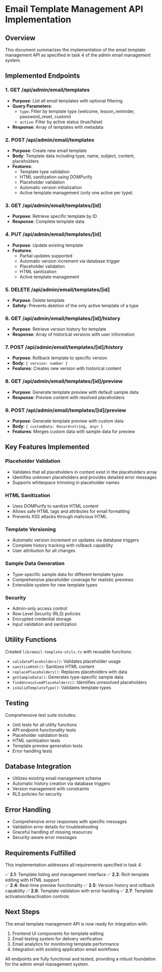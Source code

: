 # Email Template Management API Implementation

## Overview

This document summarizes the implementation of the email template management API as specified in task 4 of the admin email management system.

## Implemented Endpoints

### 1. GET /api/admin/email/templates
- **Purpose**: List all email templates with optional filtering
- **Query Parameters**: 
  - `type`: Filter by template type (welcome, lesson_reminder, password_reset, custom)
  - `active`: Filter by active status (true/false)
- **Response**: Array of templates with metadata

### 2. POST /api/admin/email/templates
- **Purpose**: Create new email template
- **Body**: Template data including type, name, subject, content, placeholders
- **Features**:
  - Template type validation
  - HTML sanitization using DOMPurify
  - Placeholder validation
  - Automatic version initialization
  - Active template management (only one active per type)

### 3. GET /api/admin/email/templates/[id]
- **Purpose**: Retrieve specific template by ID
- **Response**: Complete template data

### 4. PUT /api/admin/email/templates/[id]
- **Purpose**: Update existing template
- **Features**:
  - Partial updates supported
  - Automatic version increment via database trigger
  - Placeholder validation
  - HTML sanitization
  - Active template management

### 5. DELETE /api/admin/email/templates/[id]
- **Purpose**: Delete template
- **Safety**: Prevents deletion of the only active template of a type

### 6. GET /api/admin/email/templates/[id]/history
- **Purpose**: Retrieve version history for template
- **Response**: Array of historical versions with user information

### 7. POST /api/admin/email/templates/[id]/history
- **Purpose**: Rollback template to specific version
- **Body**: `{ version: number }`
- **Features**: Creates new version with historical content

### 8. GET /api/admin/email/templates/[id]/preview
- **Purpose**: Generate template preview with default sample data
- **Response**: Preview content with resolved placeholders

### 9. POST /api/admin/email/templates/[id]/preview
- **Purpose**: Generate template preview with custom data
- **Body**: `{ customData: Record<string, any> }`
- **Features**: Merges custom data with sample data for preview

## Key Features Implemented

### Placeholder Validation
- Validates that all placeholders in content exist in the placeholders array
- Identifies unknown placeholders and provides detailed error messages
- Supports whitespace trimming in placeholder names

### HTML Sanitization
- Uses DOMPurify to sanitize HTML content
- Allows safe HTML tags and attributes for email formatting
- Prevents XSS attacks through malicious HTML

### Template Versioning
- Automatic version increment on updates via database triggers
- Complete history tracking with rollback capability
- User attribution for all changes

### Sample Data Generation
- Type-specific sample data for different template types
- Comprehensive placeholder coverage for realistic previews
- Extensible system for new template types

### Security
- Admin-only access control
- Row Level Security (RLS) policies
- Encrypted credential storage
- Input validation and sanitization

## Utility Functions

Created `lib/email-template-utils.ts` with reusable functions:
- `validatePlaceholders()`: Validates placeholder usage
- `sanitizeHtml()`: Sanitizes HTML content
- `replacePlaceholders()`: Replaces placeholders with data
- `getSampleData()`: Generates type-specific sample data
- `findUnresolvedPlaceholders()`: Identifies unresolved placeholders
- `isValidTemplateType()`: Validates template types

## Testing

Comprehensive test suite includes:
- Unit tests for all utility functions
- API endpoint functionality tests
- Placeholder validation tests
- HTML sanitization tests
- Template preview generation tests
- Error handling tests

## Database Integration

- Utilizes existing email management schema
- Automatic history creation via database triggers
- Version management with constraints
- RLS policies for security

## Error Handling

- Comprehensive error responses with specific messages
- Validation error details for troubleshooting
- Graceful handling of missing resources
- Security-aware error messages

## Requirements Fulfilled

This implementation addresses all requirements specified in task 4:

✅ **2.1**: Template listing and management interface
✅ **2.2**: Rich template editing with HTML support  
✅ **2.4**: Real-time preview functionality
✅ **2.5**: Version history and rollback capability
✅ **2.6**: Template validation with error handling
✅ **2.7**: Template activation/deactivation controls

## Next Steps

The email template management API is now ready for integration with:
1. Frontend UI components for template editing
2. Email testing system for delivery verification
3. Email analytics for monitoring template performance
4. Integration with existing application email workflows

All endpoints are fully functional and tested, providing a robust foundation for the admin email management system.